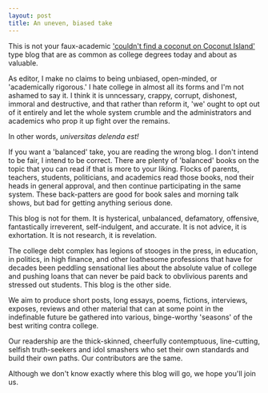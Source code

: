 ```yaml
---
layout: post
title: An uneven, biased take
---
```


This is not your faux-academic ['couldn't find a coconut on Coconut Island'](https://medium.com/incerto/the-intellectual-yet-idiot-13211e2d0577) type blog that are as common as college degrees today and about as valuable. 

As editor, I make no claims to being unbiased, open-minded, or 'academically rigorous.' I hate college in almost all its forms and I'm not ashamed to say it. I think it is unncessary, crappy, corrupt, dishonest, immoral and destructive, and that rather than reform it, 'we' ought to opt out of it entirely and let the whole system crumble and the administrators and academics who prop it up fight over the remains.

In other words, *universitas delenda est!*

If you want a 'balanced' take, you are reading the wrong blog. I don't intend to be fair, I intend to be correct. There are plenty of 'balanced' books on the topic that you can read if that is more to your liking. Flocks of parents, teachers, students, politicians, and academics read those books, nod their heads in general approval, and then continue participating in the same system. These back-patters are good for book sales and morning talk shows, but bad for getting anything serious done.

This blog is not for them. It is hysterical, unbalanced, defamatory, offensive, fantastically irreverent, self-indulgent, and accurate. It is not advice, it is exhortation. It is not research, it is revelation. 

The college debt complex has legions of stooges in the press, in education, in politics, in high finance, and other loathesome professions that have for decades been peddling sensational lies about the absolute value of college and pushing loans that can never be paid back to obvlivious parents and stressed out students. This blog is the other side.

We aim to produce short posts, long essays, poems, fictions, interviews, exposes, reviews and other material that can at some point in the indefinable future be gathered into various, binge-worthy 'seasons' of the best writing contra college.

Our readership are the thick-skinned, cheerfully contemptuous, line-cutting, selfish truth-seekers and idol smashers who set their own standards and build their own paths. Our contributors are the same.

Although we don't know exactly where this blog will go, we hope you'll join us.

